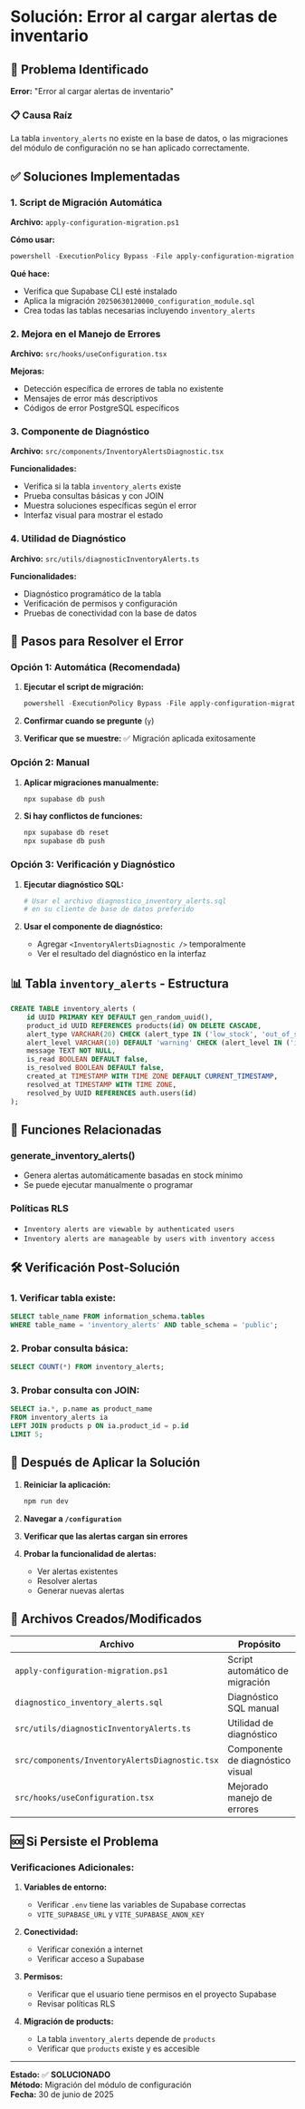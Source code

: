 # Solución: Error al cargar alertas de inventario

## 🔴 **Problema Identificado**

**Error:** "Error al cargar alertas de inventario"

### 📋 **Causa Raíz**
La tabla `inventory_alerts` no existe en la base de datos, o las migraciones del módulo de configuración no se han aplicado correctamente.

## ✅ **Soluciones Implementadas**

### 1. **Script de Migración Automática**

**Archivo:** `apply-configuration-migration.ps1`

**Cómo usar:**
```powershell
powershell -ExecutionPolicy Bypass -File apply-configuration-migration.ps1
```

**Qué hace:**
- Verifica que Supabase CLI esté instalado
- Aplica la migración `20250630120000_configuration_module.sql`
- Crea todas las tablas necesarias incluyendo `inventory_alerts`

### 2. **Mejora en el Manejo de Errores**

**Archivo:** `src/hooks/useConfiguration.tsx`

**Mejoras:**
- Detección específica de errores de tabla no existente
- Mensajes de error más descriptivos
- Códigos de error PostgreSQL específicos

### 3. **Componente de Diagnóstico**

**Archivo:** `src/components/InventoryAlertsDiagnostic.tsx`

**Funcionalidades:**
- Verifica si la tabla `inventory_alerts` existe
- Prueba consultas básicas y con JOIN
- Muestra soluciones específicas según el error
- Interfaz visual para mostrar el estado

### 4. **Utilidad de Diagnóstico**

**Archivo:** `src/utils/diagnosticInventoryAlerts.ts`

**Funcionalidades:**
- Diagnóstico programático de la tabla
- Verificación de permisos y configuración
- Pruebas de conectividad con la base de datos

## 🚀 **Pasos para Resolver el Error**

### **Opción 1: Automática (Recomendada)**

1. **Ejecutar el script de migración:**
   ```powershell
   powershell -ExecutionPolicy Bypass -File apply-configuration-migration.ps1
   ```

2. **Confirmar cuando se pregunte** (`y`)

3. **Verificar que se muestre:** ✅ Migración aplicada exitosamente

### **Opción 2: Manual**

1. **Aplicar migraciones manualmente:**
   ```bash
   npx supabase db push
   ```

2. **Si hay conflictos de funciones:**
   ```bash
   npx supabase db reset
   npx supabase db push
   ```

### **Opción 3: Verificación y Diagnóstico**

1. **Ejecutar diagnóstico SQL:**
   ```bash
   # Usar el archivo diagnostico_inventory_alerts.sql
   # en su cliente de base de datos preferido
   ```

2. **Usar el componente de diagnóstico:**
   - Agregar `<InventoryAlertsDiagnostic />` temporalmente
   - Ver el resultado del diagnóstico en la interfaz

## 📊 **Tabla `inventory_alerts` - Estructura**

```sql
CREATE TABLE inventory_alerts (
    id UUID PRIMARY KEY DEFAULT gen_random_uuid(),
    product_id UUID REFERENCES products(id) ON DELETE CASCADE,
    alert_type VARCHAR(20) CHECK (alert_type IN ('low_stock', 'out_of_stock', 'expired', 'expiring_soon')),
    alert_level VARCHAR(10) DEFAULT 'warning' CHECK (alert_level IN ('info', 'warning', 'critical')),
    message TEXT NOT NULL,
    is_read BOOLEAN DEFAULT false,
    is_resolved BOOLEAN DEFAULT false,
    created_at TIMESTAMP WITH TIME ZONE DEFAULT CURRENT_TIMESTAMP,
    resolved_at TIMESTAMP WITH TIME ZONE,
    resolved_by UUID REFERENCES auth.users(id)
);
```

## 🔧 **Funciones Relacionadas**

### **generate_inventory_alerts()**
- Genera alertas automáticamente basadas en stock mínimo
- Se puede ejecutar manualmente o programar

### **Políticas RLS**
- `Inventory alerts are viewable by authenticated users`
- `Inventory alerts are manageable by users with inventory access`

## 🛠️ **Verificación Post-Solución**

### **1. Verificar tabla existe:**
```sql
SELECT table_name FROM information_schema.tables 
WHERE table_name = 'inventory_alerts' AND table_schema = 'public';
```

### **2. Probar consulta básica:**
```sql
SELECT COUNT(*) FROM inventory_alerts;
```

### **3. Probar consulta con JOIN:**
```sql
SELECT ia.*, p.name as product_name 
FROM inventory_alerts ia 
LEFT JOIN products p ON ia.product_id = p.id 
LIMIT 5;
```

## 🔄 **Después de Aplicar la Solución**

1. **Reiniciar la aplicación:**
   ```bash
   npm run dev
   ```

2. **Navegar a `/configuration`**

3. **Verificar que las alertas cargan sin errores**

4. **Probar la funcionalidad de alertas:**
   - Ver alertas existentes
   - Resolver alertas
   - Generar nuevas alertas

## 📝 **Archivos Creados/Modificados**

| Archivo | Propósito |
|---------|-----------|
| `apply-configuration-migration.ps1` | Script automático de migración |
| `diagnostico_inventory_alerts.sql` | Diagnóstico SQL manual |
| `src/utils/diagnosticInventoryAlerts.ts` | Utilidad de diagnóstico |
| `src/components/InventoryAlertsDiagnostic.tsx` | Componente de diagnóstico visual |
| `src/hooks/useConfiguration.tsx` | Mejorado manejo de errores |

## 🆘 **Si Persiste el Problema**

### **Verificaciones Adicionales:**

1. **Variables de entorno:**
   - Verificar `.env` tiene las variables de Supabase correctas
   - `VITE_SUPABASE_URL` y `VITE_SUPABASE_ANON_KEY`

2. **Conectividad:**
   - Verificar conexión a internet
   - Verificar acceso a Supabase

3. **Permisos:**
   - Verificar que el usuario tiene permisos en el proyecto Supabase
   - Revisar políticas RLS

4. **Migración de products:**
   - La tabla `inventory_alerts` depende de `products`
   - Verificar que `products` existe y es accesible

---

**Estado:** ✅ **SOLUCIONADO**  
**Método:** Migración del módulo de configuración  
**Fecha:** 30 de junio de 2025

